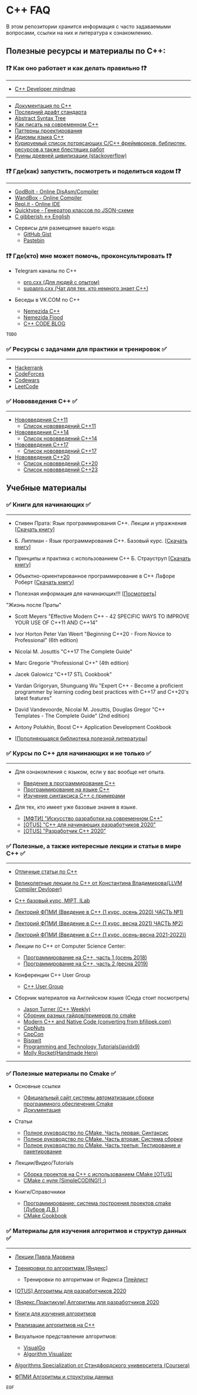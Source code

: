 # C++ FAQ
В этом репозитории хранится информация с часто
задаваемыми вопросами, ссылки на них и литература к ознакомлению.

## Полезные ресурсы и материалы по C++:

### ❗❓ Как оно работает и как делать правильно  ❗❓ ###
---

* [С++ Developer mindmap](https://miro.com/app/board/o9J_lFH_iBs=/)

---

* [Документация по С++](https://en.cppreference.com/w)
* [Последний драфт стандарта](http://eel.is/c++draft/)
* [Abstract Syntax Tree](https://cppinsights.io)
* [Как писать на современном C++](https://github.com/isocpp/CppCoreGuidelines/blob/master/CppCoreGuidelines.md)
* [Паттерны проектирования](https://refactoring.guru/ru/design-patterns/cpp)
* [Идиомы языка С++](https://en.m.wikibooks.org/wiki/More_C%2B%2B_Idioms)
* [Курируемый список потрясающих C/C++ фреймворков, библиотек, ресурсов,а также блестящих работ](https://cpp.libhunt.com)
* [Руины древней цивилизации (stackoverflow)](stackoverflow.com)


### ❗❓ Где(как) запустить, посмотреть и поделиться кодом ❗❓ ###

---

* [GodBolt - Online DisAsm/Compiler](https://godbolt.org)
* [WandBox - Online Compiler](https://wandbox.org/)
* [Repl.it - Online IDE](https://repl.it/languages/cpp)
* [Quicktype - Генератор классов по JSON-схеме](https://quicktype.io/)
* [C gibberish ↔ English](https://cdecl.org/)

- Сервисы для размещение вашего кода:
  * [GitHub Gist](https://gist.github.com)
  * [Pastebin](https://pastebin.com)

### ❗❓ Где(кто) мне может помочь, проконсультировать ❗❓ ###

- Telegram каналы по C++
  * [pro.cxx (Для людей с опытом)](https://t.me/ProCxx)
  * [supapro.cxx (Чат для тех, кто немного знает C++)](https://t.me/supapro)

- Беседы в VK.COM по C++
  * [Nemezida C++](https://vk.me/join/7tQtOXRZLIPkOh46aN5nN4WNEir47wHYtBE=)
  * [Nemezida Flood](https://vk.me/join/r2GYEBn3TqU9UI5hXBq917IrDXCTOTpT5mU=)
  * [С++ CODE BLOG](https://vk.me/join/nvk47HgezGDt485EsI9V9AT6f2I7SGGQSOc=)

```TODO```

### ✅ Ресурсы с задачами для практики и тренировок ✅ ###

---

* [Hackerrank](https://www.hackerrank.com/domains/cpp)
* [CodeForces](https://codeforces.com/)
* [Codewars](https://codewars.com/kata/search/cpp?q=&&beta)
* [LeetCode](https://leetcode.com/)

###  ✅ Нововведения С++ ✅ ###

---

- [Нововведения С++11](https://www.youtube.com/watch?v=ZOmZCj5ijck&ab_channel=PVS-StudioRu)
  * [Список нововведений  С++11](https://en.cppreference.com/w/cpp/11)
- [Нововведения С++14](https://www.youtube.com/watch?v=5TTS9zr9PGk&ab_channel=PVS-StudioRu)
  * [Список нововведений  С++14](https://en.cppreference.com/w/cpp/14)
- [Нововведения С++17](https://www.youtube.com/watch?v=rRMgJEZVY04&ab_channel=PVS-StudioRu)
  * [Список нововведений  С++17](https://en.cppreference.com/w/cpp/17)
- [Нововведения С++20](https://www.youtube.com/watch?v=KPuYn_fUdxc&t=3s&ab_channel=PVS-StudioRu)
  * [Список нововведений  С++20](https://en.cppreference.com/w/cpp/20)
  * [Список нововведений  С++23](https://en.cppreference.com/w/cpp/23)

## Учебные материалы

### ✅ Книги для начинающих ✅ ###

---

-  Стивен Прата: Язык программирования C++. Лекции и упражнения [[Скачать книгу](https://disk.yandex.ru/i/QSR598p9CpG5tA)]

-  Б. Липпман - Язык программирования C++. Базовый курс. [[Скачать книгу](https://disk.yandex.ru/i/O_9ghFjZMr8bBA)]

-  Принципы и практика с использованием C++ Б. Страуструп [[Скачать книгу](https://disk.yandex.ru/i/1EJ6hlr7g_glhw)]

-  Объектно-ориентированное программирование в С++ Лафоре Роберт [[Скачать книгу](https://disk.yandex.ru/i/c95yr9T1iVnkbg)]

-  Полезная информация для начинающих!!! [[Посмотреть](https://www.cyberforum.ru/cpp-beginners/thread1922328.html)]

"Жизнь после Праты"
- Scott Meyers "Effective Modern C++ - 42 SPECIFIC WAYS TO IMPROVE YOUR USE OF C++11 AND C++14"
- Ivor Horton Peter Van Weert  "Beginning C++20 - From Novice to Professional" (6th edition)
- Nicolai M. Josuttis "С++17 The Complete Guide"
- Marc Gregorie "Professional C++" (4th edition)
- Jacek Galowicz "C++17 STL Cookbook"
- Vardan Grigoryan, Shunguang Wu "Expert C++ - Become a proficient programmer by learning coding best practices with C++17 and C++20's latest features"
- David Vandevoorde, Nicolai M. Josuttis, Douglas Gregor "C++ Templates - The Complete Guide" (2nd edition)
- Antony Polukhin, Boost C++ Application Development Cookbook

- [[Пополняющаяся библиотека полезной литературы](https://disk.yandex.ru/d/3p7CqGmDVslLiA?w=1)]

### ✅ Курсы по С++ для начинающих и не только ✅ ###

---
- Для ознакомления с языком, если у вас вообще нет опыта.
  * [Введение в программирование C++ ](https://stepik.org/course/363/promo)
  * [Программирование на языке C++ ](https://stepik.org/course/7/promo)
  * [Изучение синтаксиса С++ с примерами](https://www.programiz.com/cpp-programming)

- Для тех, кто имеет уже базовые знания в языке.
  * [ [МФТИ] "Искусство разработки на современном C++"](https://ru.coursera.org/specializations/c-plus-plus-modern-development)
  * [ [OTUS] "С++ для начинающих разработчиков 2020"](https://disk.yandex.ru/d/kcsmDi1uDcKdcw?w=1)
  * [ [OTUS] "Разработчик C++ 2020"](https://disk.yandex.ru/d/01KzEC-oIrpUqA?w=1)
   
### ✅ Полезные, а также интересные лекции и статьи в мире С++ ✅ ###

---

- [Отличные статьи по С++](http://scrutator.me/)

- [Великолепные лекции по С++ от Константина Владимирова(LLVM Compiler Devloper)](https://www.youtube.com/channel/UCvmBEbr9NZt7UEh9doI7n_A/featured)
- [C++ базовый курс, MIPT, ILab](https://www.youtube.com/watch?v=Bym7UMqpVEY&list=PL3BR09unfgciJ1_K_E914nohpiOiHnpsK)

- [Лекторий ФПМИ (Введение в С++ (1 курс, осень 2020) ЧАСТЬ №1)](https://www.youtube.com/playlist?list=PL4_hYwCyhAvazfCDGyS0wx_hvBmnAAf4h)
- [Лекторий ФПМИ (Введение в С++ (1 курс, весна 2021) ЧАСТЬ №2)](https://www.youtube.com/playlist?list=PL4_hYwCyhAvYTzwME4vQoDO8ZINM5trra)
- [Лекторий ФПМИ (Введение в С++ (1 курс, осень-весна 2021-2022))](https://www.youtube.com/playlist?list=PLSaMkqCXRp4Jen1F8YHJpxlj64hJhdoCS)

- Лекции по С++ от Computer Science Center:
  * [Программирование на C++, часть 1 (осень 2018)](https://www.youtube.com/playlist?list=PLlb7e2G7aSpTFea2FYxp7mFfbZW-xavhL)
  * [Программирование на C++, часть 2 (весна 2019)](https://www.youtube.com/playlist?list=PLlb7e2G7aSpRs7YafQ1GgJvyRku10m1RN)

- Конференции C++ User Group
  * [C++ User Group](https://www.youtube.com/channel/UCJ9v015sPgEi0jJXe_zanjA)

- Сборник материалов на Английском языке (Сюда стоит посмотреть)
  * [Jason Turner (C++ Weekly)](https://www.youtube.com/user/lefticus1)
  * [Сборник разных гайдов/примеров по cmake](https://github.com/onqtam/awesome-cmake)
  * [Modern C++ and Native Code (converting from bfilipek.com)](https://www.cppstories.com/)
  * [CppNuts](https://www.youtube.com/user/MrRupeshyadav)
  * [CppCon](https://www.youtube.com/channel/UCMlGfpWw-RUdWX_JbLCukXg)
  * [Bisqwit](https://www.youtube.com/channel/UCKTehwyGCKF-b2wo0RKwrcg)
  * [Programming and Technology Tutorials(javidx9)](https://www.youtube.com/c/javidx9/videos)
  * [Molly Rocket(Handmade Hero)](https://www.youtube.com/c/MollyRocket/videos)

---

### ✅ Полезные материалы по Cmake ✅ ###

- Основные ссылки
  * [Официальный сайт системы автоматизации сборки программного обеспечения Cmake](https://cmake.org/)
  * [Документация](https://cmake.org/documentation/)

- Cтатьи
  * [Полное руководство по CMake. Часть первая: Синтаксис](https://habr.com/ru/post/431428/)
  * [Полное руководство по CMake. Часть вторая: Система сборки](https://habr.com/ru/post/432096/)
  * [Полное руководство по CMake. Часть третья: Тестирование и пакетирование](https://habr.com/ru/post/433822/)

- Лекции/Видео/Tutorials
  * [Сборка проектов на C++ с использованием CMake [OTUS]](https://www.youtube.com/watch?v=LZwEtbc9gEA)
  * [CMake с нуля [SimpleCODING!] :)](https://www.youtube.com/playlist?list=PL6x9Hnsyqn2UwWjSvjCzAY6sEOBrHY7VH)

- Книги/Справочники
  * [Программирование: система построения проектов cmake [Дубров Д.В.]](https://disk.yandex.ru/i/IvnzEcNJseJbMw)
  * [CMake Cookbook](https://disk.yandex.ru/i/jwBzh2_JcIViTw)

### ✅ Материалы для изучения алгоритмов и структур данных ✅ ###

---

- [Лекции Павла Марвина](https://www.youtube.com/c/pavelmavrin)

- [Тренировки по алгоритмам [Яндекс]](https://yandex.ru/yaintern/algorithm-training)
   * Тренировки по алгоритмам от Яндекса [Плейлист](https://www.youtube.com/watch?v=QLhqYNsPIVo&list=PL6Wui14DvQPySdPv5NUqV3i8sDbHkCKC5)

- [ [OTUS] Алгоритмы для разработчиков 2020](https://disk.yandex.ru/d/JYgqgDt9-7_EXg?w=1)
- [ [Яндекс.Практикум] Алгоритмы для разработчиков 2020](https://yadi.sk/d/igBICEE1ST6NNg)
- [Книги для изучения алгоритмов](https://yadi.sk/d/dQkuPvG9E0nlqQ)
- [Реализации алгоритмов на C++](https://github.com/TheAlgorithms/C-Plus-Plus)

- Визуальное представление алгоритмов:
  * [VisualGo](https://visualgo.net/en)
  * [Algorithm Visualizer](https://algorithm-visualizer.org)

- [Algorithms Specialization от Стэндфордского университета (Coursera)](https://www.coursera.org/browse/computer-science/algorithms)
- [ФПМИ Алгоритмы и структуры данных](https://www.youtube.com/playlist?list=PL4_hYwCyhAvasUkSNdsUKoqcWpw9xl3i1)

```EOF```
